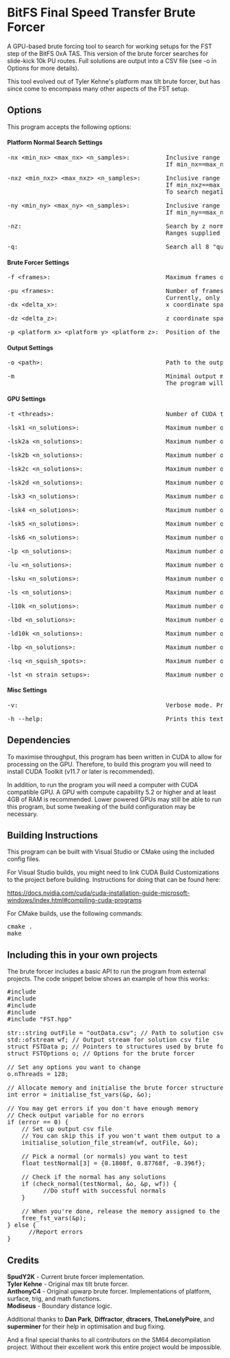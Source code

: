# BitFS Final Speed Transfer Brute Forcer
A GPU-based brute forcing tool to search for working setups for the FST step of the BitFS 0xA TAS. This version of the brute forcer searches for slide-kick 10k PU routes. Full solutions are output into a CSV file (see -o in Options for more details).

This tool evolved out of Tyler Kehne's platform max tilt brute forcer, but has since come to encompass many other aspects of the FST setup.

## Options ##
This program accepts the following options:

#### Platform Normal Search Settings ####
<pre>
-nx &lt;min_nx&gt; &lt;max_nx&gt; &lt;n_samples&gt;:          Inclusive range of x normals to be considered, and the number of normals to sample.
                                            If min_nx==max_nx then n_samples will be set to 1.
  
-nxz &lt;min_nxz&gt; &lt;max_nxz&gt; &lt;n_samples&gt;:       Inclusive range of xz sums to be considered, and the number of z normals to sample.
                                            If min_nxz==max_nxz then n_samples will be set to 1.
                                            To search negative z normals, set to min_nxz and max_nxz to negative values.
  
-ny &lt;min_ny&gt; &lt;max_ny&gt; &lt;n_samples&gt;:          Inclusive range of y normals to be considered, and the number of normals to sample.
                                            If min_ny==max_ny then n_samples will be set to 1.

-nz:                                        Search by z normal instead of xz sum.
                                            Ranges supplied with -nxz will be converted to z normal ranges.
  
-q:                                         Search all 8 "quadrants" simultaneously. Overrides platform position set by -p.
</pre>

#### Brute Forcer Settings ####
<pre>
-f &lt;frames&gt;:                                Maximum frames of platform tilt considered.
  
-pu &lt;frames&gt;:                               Number of frames of PU movement for 10k PU route.
                                            Currently, only 3 frame routes are supported.
-dx &lt;delta_x&gt;:                              x coordinate spacing of positions on the platform.
  
-dz &lt;delta_z&gt;:                              z coordinate spacing of positions on the platform.
  
-p &lt;platform_x&gt; &lt;platform_y&gt; &lt;platform_z&gt;:  Position of the pyramid platform.
</pre>
#### Output Settings ####
<pre>
-o &lt;path&gt;:                                  Path to the output file.

-m                                          Minimal output mode. 
                                            The program will only write a list of normals with solutions to the output file.
</pre>
#### GPU Settings ####
<pre>
-t &lt;threads&gt;:                               Number of CUDA threads to assign to the program.
  
-lsk1 &lt;n_solutions&gt;:                        Maximum number of phase 1 solutions for 10k setup search.
  
-lsk2a &lt;n_solutions&gt;:                       Maximum number of phase 2a solutions for 10k setup search.
  
-lsk2b &lt;n_solutions&gt;:                       Maximum number of phase 2b solutions for 10k setup search.
  
-lsk2c &lt;n_solutions&gt;:                       Maximum number of phase 2c solutions for 10k setup search.
  
-lsk2d &lt;n_solutions&gt;:                       Maximum number of phase 2d solutions for 10k setup search.
  
-lsk3 &lt;n_solutions&gt;:                        Maximum number of phase 3 solutions for 10k setup search.
  
-lsk4 &lt;n_solutions&gt;:                        Maximum number of phase 4 solutions for 10k setup search.
  
-lsk5 &lt;n_solutions&gt;:                        Maximum number of phase 5 solutions for 10k setup search.
  
-lsk6 &lt;n_solutions&gt;:                        Maximum number of phase 6 solutions for 10k setup search.
  
-lp &lt;n_solutions&gt;:                          Maximum number of platform tilt solutions.
  
-lu &lt;n_solutions&gt;:                          Maximum number of upwarp solutions.
  
-lsku &lt;n_solutions&gt;:                        Maximum number of slide kick upwarp solutions.
  
-ls &lt;n_solutions&gt;:                          Maximum number of speed solutions.
  
-l10k &lt;n_solutions&gt;:                        Maximum number of 10k solutions.
  
-lbd &lt;n_solutions&gt;:                         Maximum number of breakdance solutions.
  
-ld10k &lt;n_solutions&gt;:                       Maximum number of double 10k solutions.
  
-lbp &lt;n_solutions&gt;:                         Maximum number of bully push solutions.
  
-lsq &lt;n_squish_spots&gt;:                      Maximum number of squish spots.
  
-lst &lt;n_strain_setups&gt;:                     Maximum number of strain setups.
</pre>
#### Misc Settings ####
<pre>
-v:                                         Verbose mode. Prints all parameters used in brute force.
  
-h --help:                                  Prints this text.
</pre>

## Dependencies ##
To maximise throughput, this program has been written in CUDA to allow for processing on the GPU. Therefore, to build this program you will need to install CUDA Toolkit (v11.7 or later is recommended).  

In addition, to run the program you will need a computer with CUDA compatible GPU. A GPU with compute capability 5.2 or higher and at least 4GB of RAM is recommended. Lower powered GPUs may still be able to run this program, but some tweaking of the build configuration may be necessary.

## Building Instructions ##
This program can be built with Visual Studio or CMake using the included config files. 

For Visual Studio builds, you might need to link CUDA Build Customizations to the project before building. Instructions for doing that can be found here:

https://docs.nvidia.com/cuda/cuda-installation-guide-microsoft-windows/index.html#compiling-cuda-programs

For CMake builds, use the following commands:

<pre>
cmake .
make
</pre>

## Including this in your own projects ##
The brute forcer includes a basic API to run the program from external projects. The code snippet below shows an example of how this works:

<pre>
#include <fstream>
#include <iostream>
#include <cstring>
#include <string>
#include "FST.hpp"
  
str::string outFile = "outData.csv"; // Path to solution csv file
std::ofstream wf; // Output stream for solution csv file
struct FSTData p; // Pointers to structures used by brute forcer
struct FSTOptions o; // Options for the brute forcer

// Set any options you want to change
o.nThreads = 128;

// Allocate memory and initialise the brute forcer structures
int error = initialise_fst_vars(&p, &o);

// You may get errors if you don't have enough memory
// Check output variable for no errors
if (error == 0) {
    // Set up output csv file
    // You can skip this if you won't want them output to a file
    initialise_solution_file_stream(wf, outFile, &o);

    // Pick a normal (or normals) you want to test
    float testNormal[3] = {0.1808f, 0.87768f, -0.396f};
  
    // Check if the normal has any solutions
    if (check_normal(testNormal, &o, &p, wf)) {
          //Do stuff with successful normals
    }

    // When you're done, release the memory assigned to the brute forcer
    free_fst_vars(&p);
} else {
      //Report errors
}
</pre>

## Credits ##
**SpudY2K** - Current brute forcer implementation.  
**Tyler Kehne** - Original max tilt brute forcer.  
**AnthonyC4** - Original upwarp brute forcer. Implementations of platform, surface, trig, and math functions.  
**Modiseus** - Boundary distance logic.  

Additional thanks to **Dan Park**, **Diffractor**,  **dtracers**, **TheLonelyPoire**, and **superminer** for their help in optimisation and bug fixing.  

And a final special thanks to all contributors on the SM64 decompilation project. Without their excellent work this entire project would be impossible.

